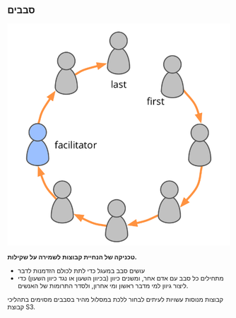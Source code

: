 ## סבבים

![right,fit](img/circle/rounds.png)

**טכניקה של הנחיית קבוצות לשמירה על שקילות.**

- עושים סבב במעגל כדי לתת לכולם הזדמנות לדבר
- מתחילים כל סבב עם אדם אחר, ומשנים כיוון (בכיוון השעון או נגד כיוון השעון) כדי ליצור גיוון למי מדבר ראשון ומי אחרון, ולסדר התרומות של האנשים.

קבוצות מנוסות עשויות לעיתים לבחור ללכת במסלול מהיר בסבבים מסוימים בתהליכי קבוצת S3.